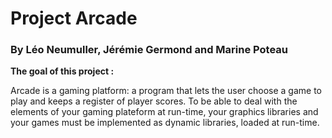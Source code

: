 # Project Arcade
### By Léo Neumuller, Jérémie Germond and Marine Poteau

**The goal of this project :**

Arcade is a gaming platform: a program that lets the user choose a game to play and keeps a register of player scores.
To be able to deal with the elements of your gaming plateform at run-time, your graphics libraries and your games must be implemented as dynamic libraries, loaded at run-time.